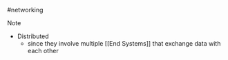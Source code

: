 #networking 
>[!note]
>- Distributed
>	- since they involve multiple [[End Systems]] that exchange data with each other